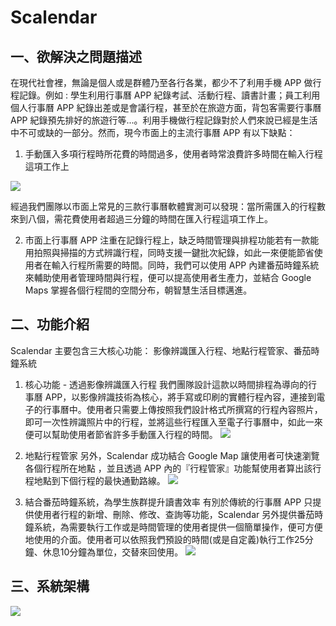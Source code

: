 # Scalendar

## 一、欲解決之問題描述

在現代社會裡，無論是個人或是群體乃至各行各業，都少不了利用手機 APP 做行程記錄。例如 : 學生利用行事曆 APP 紀錄考試、活動行程、讀書計畫；員工利用個人行事曆 APP 紀錄出差或是會議行程，甚至於在旅遊方面，背包客需要行事曆 APP 紀錄預先排好的旅遊行等...。利用手機做行程記錄對於人們來說已經是生活中不可或缺的一部分。然而，現今市面上的主流行事曆 APP 有以下缺點：
1. 手動匯入多項行程時所花費的時間過多，使用者時常浪費許多時間在輸入行程這項工作上

![](https://i.imgur.com/ahDXB27.jpg)


經過我們團隊以市面上常見的三款行事曆軟體實測可以發現：當所需匯入的行程數來到八個，需花費使用者超過三分鐘的時間在匯入行程這項工作上。

2. 市面上行事曆 APP 注重在記錄行程上，缺乏時間管理與排程功能若有一款能用拍照與掃描的方式辨識行程，同時支援一鍵批次紀錄，如此一來便能節省使用者在輸入行程所需要的時間。同時，我們可以使用 APP 內建番茄時鐘系統來輔助使用者管理時間與行程，便可以提高使用者生產力，並結合 Google Maps 掌握各個行程間的空間分布，朝智慧生活目標邁進。

## 二、功能介紹

Scalendar 主要包含三大核心功能：
影像辨識匯入行程、地點行程管家、番茄時鐘系統
1. 核心功能 - 透過影像辨識匯入行程
   我們團隊設計這款以時間排程為導向的行事曆 APP，以影像辨識技術為核心，將手寫或印刷的實體行程內容，連接到電子的行事曆中。使用者只需要上傳按照我們設計格式所撰寫的行程內容照片，即可一次性辨識照片中的行程，並將這些行程匯入至電子行事曆中，如此一來便可以幫助使用者節省許多手動匯入行程的時間。 
   ![](https://i.imgur.com/IUoWz4N.jpg)
  
2. 地點行程管家
    另外，Scalendar 成功結合 Google Map 讓使用者可快速瀏覽各個行程所在地點 ，並且透過 APP 內的『行程管家』功能幫使用者算出該行程地點到下個行程的最快通勤路線。
    ![](https://i.imgur.com/AA31VdY.jpg)

4. 結合番茄時鐘系統，為學生族群提升讀書效率
    有別於傳統的行事曆 APP 只提供使用者行程的新增、刪除、修改、查詢等功能，Scalendar 另外提供番茄時鐘系統，為需要執行工作或是時間管理的使用者提供一個簡單操作，便可方便地使用的介面。使用者可以依照我們預設的時間(或是自定義)執行工作25分鐘、休息10分鐘為單位，交替來回使用。
    ![](https://i.imgur.com/MkAzzlk.jpg)
    
## 三、系統架構
![](https://i.imgur.com/XbbdPzw.jpg)
